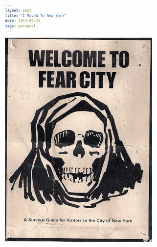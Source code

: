 ```yaml
---
layout: post
title: "I Moved To New York"
date: 2013-09-21
tags: personal
---
```


![ny](/assets/img/ny.jpg "ny")
